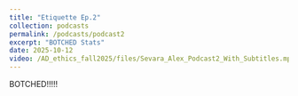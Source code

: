 ```yaml
---
title: "Etiquette Ep.2"
collection: podcasts
permalink: /podcasts/podcast2
excerpt: "BOTCHED Stats"
date: 2025-10-12
video: /AD_ethics_fall2025/files/Sevara_Alex_Podcast2_With_Subtitles.mp4
---
```

BOTCHED!!!!!